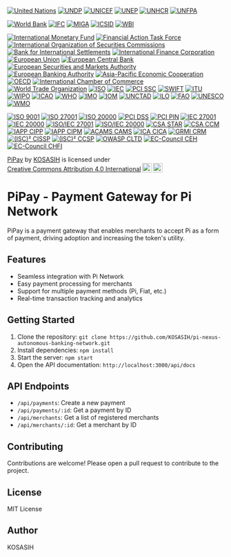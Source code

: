 [![United Nations](https://img.shields.io/badge/United%20Nations-Member-222222.svg)](https://www.un.org/)
[![UNDP](https://img.shields.io/badge/UNDP-Member-34C759.svg)](https://www.undp.org/)
[![UNICEF](https://img.shields.io/badge/UNICEF-Member-6495ed.svg)](https://www.unicef.org/)
[![UNEP](https://img.shields.io/badge/UNEP-Member-2ecc71.svg)](https://www.unep.org/)
[![UNHCR](https://img.shields.io/badge/UNHCR-Member-ff69b4.svg)](https://www.unhcr.org/)
[![UNFPA](https://img.shields.io/badge/UNFPA-Member-ff9900.svg)](https://www.unfpa.org/)

[![World Bank](https://img.shields.io/badge/World%20Bank-Partner-34C759.svg)](https://www.worldbank.org/)
[![IFC](https://img.shields.io/badge/IFC-Partner-6495ed.svg)](https://www.ifc.org/)
[![MIGA](https://img.shields.io/badge/MIGA-Partner-228B22.svg)](https://www.miga.org/)
[![ICSID](https://img.shields.io/badge/ICSID-Partner-00698f.svg)](https://icsid.worldbank.org/)
[![WBI](https://img.shields.io/badge/WBI-Partner-FFC107.svg)](https://www.worldbank.org/en/about/partnerships/world-bank-institute)

[![International Monetary Fund](https://img.shields.io/badge/International%20Monetary%20Fund-Partner-00698f.svg)](https://www.imf.org/)
[![Financial Action Task Force](https://img.shields.io/badge/Financial%20Action%20Task%20Force-Partner-008000.svg)](https://www.fatf-gafi.org/)
[![International Organization of Securities Commissions](https://img.shields.io/badge/International%20Organization%20of%20Securities%20Commissions-Member-0047AB.svg)](https://www.iosco.org/)
[![Bank for International Settlements](https://img.shields.io/badge/Bank%20for%20International%20Settlements-Partner-00698f.svg)](https://www.bis.org/)
[![International Finance Corporation](https://img.shields.io/badge/International%20Finance%20Corporation-Member-032B44.svg)](https://www.ifc.org/)
[![European Union](https://img.shields.io/badge/European%20Union-Member-0099CC.svg)](https://europa.eu/)
[![European Central Bank](https://img.shields.io/badge/European%20Central%20Bank-Partner-00698f.svg)](https://www.ecb.europa.eu/)
[![European Securities and Markets Authority](https://img.shields.io/badge/ESMA-Member-0047AB.svg)](https://www.esma.europa.eu/)
[![European Banking Authority](https://img.shields.io/badge/EBA-Member-032B44.svg)](https://www.eba.europa.eu/)
[![Asia-Pacific Economic Cooperation](https://img.shields.io/badge/APEC-Member-FFC107.svg)](https://www.apec.org/)
[![OECD](https://img.shields.io/badge/OECD-Member-228B22.svg)](https://www.oecd.org/)
[![International Chamber of Commerce](https://img.shields.io/badge/ICC-Member-6495ed.svg)](https://iccwbo.org/)
[![World Trade Organization](https://img.shields.io/badge/WTO-Member-00698f.svg)](https://www.wto.org/)
[![ISO](https://img.shields.io/badge/ISO-Certified-222222.svg)](https://www.iso.org/)
[![IEC](https://img.shields.io/badge/IEC-Certified-222222.svg)](https://www.iec.ch/)
[![PCI SSC](https://img.shields.io/badge/PCI%20SSC-Certified-FFC107.svg)](https://www.pcisecuritystandards.org/)
[![SWIFT](https://img.shields.io/badge/SWIFT-Partner-00698f.svg)](https://www.swift.com/)
[![ITU](https://img.shields.io/badge/ITU-Member-222222.svg)](https://www.itu.int/)
[![WIPO](https://img.shields.io/badge/WIPO-Member-6495ed.svg)](https://www.wipo.int/)
[![ICAO](https://img.shields.io/badge/ICAO-Member-228B22.svg)](https://www.icao.int/)
[![WHO](https://img.shields.io/badge/WHO-Member-2ecc71.svg)](https://www.who.int/)
[![IMO](https://img.shields.io/badge/IMO-Member-00698f.svg)](https://www.imo.org/)
[![IOM](https://img.shields.io/badge/IOM-Member-FFC107.svg)](https://www.iom.int/)
[![UNCTAD](https://img.shields.io/badge/UNCTAD-Member-0047AB.svg)](https://unctad.org/)
[![ILO](https://img.shields.io/badge/ILO-Member-032B44.svg)](https://www.ilo.org/)
[![FAO](https://img.shields.io/badge/FAO-Member-2ecc71.svg)](https://www.fao.org/)
[![UNESCO](https://img.shields.io/badge/UNESCO-Member-6495ed.svg)](https://www.unesco.org/)
[![WMO](https://img.shields.io/badge/WMO-Member-228B22.svg)](https://www.wmo.int/)

[![ISO 9001](https://img.shields.io/badge/ISO%209001-Certified-222222.svg)](https://www.iso.org/iso-9001-quality-management.html)
[![ISO 27001](https://img.shields.io/badge/ISO%2027001-Certified-222222.svg)](https://www.iso.org/iso-27001-information-security.html)
[![ISO 20000](https://img.shields.io/badge/ISO%2020000-Certified-222222.svg)](https://www.iso.org/iso-20000-it-service-management.html)
[![PCI DSS](https://img.shields.io/badge/PCI%20DSS-Certified-FFC107.svg)](https://www.pcisecuritystandards.org/document_library?category=pcidss&document=pci_dss)
[![PCI PIN](https://img.shields.io/badge/PCI%20PIN-Certified-FFC107.svg)](https://www.pcisecuritystandards.org/document_library?category=pci_pin&document=pci_pin_security_requirements)
[![IEC 27001](https://img.shields.io/badge/IEC%2027001-Certified-222222.svg)](https://www.iec.ch/iso-iec-27001)
[![IEC 20000](https://img.shields.io/badge/IEC%2020000-Certified-222222.svg)](https://www.iec.ch/iso-iec-20000)
[![ISO/IEC 27001](https://img.shields.io/badge/ISO/IEC%2027001-Certified-222222.svg)](https://www.iso.org/iso-27001-information-security.html)
[![ISO/IEC 20000](https://img.shields.io/badge/ISO/IEC%2020000-Certified-222222.svg)](https://www.iso.org/iso-20000-it-service-management.html)
[![CSA STAR](https://img.shields.io/badge/CSA%20STAR-Certified-6495ed.svg)](https://cloudsecurityalliance.org/star/)
[![CSA CCM](https://img.shields.io/badge/CSA%20CCM-Certified-6495ed.svg)](https://cloudsecurityalliance.org/ccm/)
[![IAPP CIPP](https://img.shields.io/badge/IAPP%20CIPP-Certified-2ecc71.svg)](https://iapp.org/certify/cipp/)
[![IAPP CIPM](https://img.shields.io/badge/IAPP%20CIPM-Certified-2ecc71.svg)](https://iapp.org/certify/cipm/)
[![ACAMS CAMS](https://img.shields.io/badge/ACAMS%20CAMS-Certified-228B22.svg)](https://www.acams.org/certification/cams/)
[![ICA CICA](https://img.shields.io/badge/ICA%20CICA-Certified-6495ed.svg)](https://www.int-comp.org/certification/cica/)
[![GRMI CRM](https://img.shields.io/badge/GRMI%20CRM-Certified-2ecc71.svg)](https://www.grmi.org/certification/crm/)
[![(ISC)² CISSP](https://img.shields.io/badge/(ISC)²%20CISSP-Certified-00698f.svg)](https://www.isc2.org/certifications/cissp)
[![(ISC)² CCSP](https://img.shields.io/badge/(ISC)²%20CCSP-Certified-00698f.svg)](https://www.isc2.org/certifications/ccsp)
[![OWASP CLTD](https://img.shields.io/badge/OWASP%20CLTD-Certified-228B22.svg)](https://www.owasp.org/index.php/Certified_Lambda_Testing_Domain_Expert)
[![EC-Council CEH](https://img.shields.io/badge/EC--Council%20CEH-Certified-FFC107.svg)](https://www.eccouncil.org/programs/certified-ethical-hacker-ceh/)
[![EC-Council CHFI](https://img.shields.io/badge/EC--Council%20CHFI-Certified-FFC107.svg)](https://www.eccouncil.org/programs/computer-hacking-forensic-investigator-chfi/)

<p xmlns:cc="http://creativecommons.org/ns#" xmlns:dct="http://purl.org/dc/terms/"><a property="dct:title" rel="cc:attributionURL" href="https://github.com/KOSASIH/pi-nexus-autonomous-banking-network/tree/main/blockchain_integration/pi_network/PiPay">PiPay</a> by <a rel="cc:attributionURL dct:creator" property="cc:attributionName" href="https://www.linkedin.com/in/kosasih-81b46b5a">KOSASIH</a> is licensed under <a href="https://creativecommons.org/licenses/by/4.0/?ref=chooser-v1" target="_blank" rel="license noopener noreferrer" style="display:inline-block;">Creative Commons Attribution 4.0 International<img style="height:22px!important;margin-left:3px;vertical-align:text-bottom;" src="https://mirrors.creativecommons.org/presskit/icons/cc.svg?ref=chooser-v1" alt=""><img style="height:22px!important;margin-left:3px;vertical-align:text-bottom;" src="https://mirrors.creativecommons.org/presskit/icons/by.svg?ref=chooser-v1" alt=""></a></p>

PiPay - Payment Gateway for Pi Network
=====================================

PiPay is a payment gateway that enables merchants to accept Pi as a form of payment, driving adoption and increasing the token's utility.

Features
--------

* Seamless integration with Pi Network
* Easy payment processing for merchants
* Support for multiple payment methods (Pi, Fiat, etc.)
* Real-time transaction tracking and analytics

Getting Started
---------------

1. Clone the repository: `git clone https://github.com/KOSASIH/pi-nexus-autonomous-banking-network.git`
2. Install dependencies: `npm install`
3. Start the server: `npm start`
4. Open the API documentation: `http://localhost:3000/api/docs`

API Endpoints
-------------

* `/api/payments`: Create a new payment
* `/api/payments/:id`: Get a payment by ID
* `/api/merchants`: Get a list of registered merchants
* `/api/merchants/:id`: Get a merchant by ID

Contributing
------------

Contributions are welcome! Please open a pull request to contribute to the project.

License
-------

MIT License

Author
------

KOSASIH
